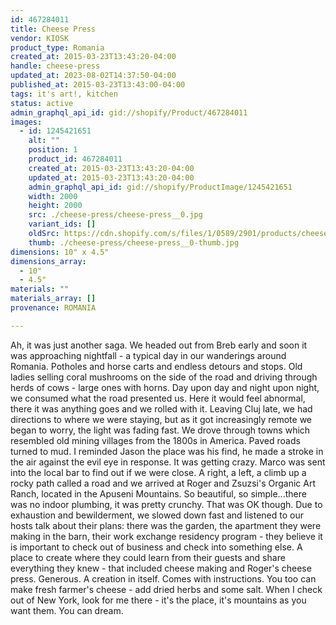 ```yaml
---
id: 467284011
title: Cheese Press
vendor: KIOSK
product_type: Romania
created_at: 2015-03-23T13:43:20-04:00
handle: cheese-press
updated_at: 2023-08-02T14:37:50-04:00
published_at: 2015-03-23T13:43:00-04:00
tags: it's art!, kitchen
status: active
admin_graphql_api_id: gid://shopify/Product/467284011
images:
  - id: 1245421651
    alt: ""
    position: 1
    product_id: 467284011
    created_at: 2015-03-23T13:43:20-04:00
    updated_at: 2015-03-23T13:43:20-04:00
    admin_graphql_api_id: gid://shopify/ProductImage/1245421651
    width: 2000
    height: 2000
    src: ./cheese-press/cheese-press__0.jpg
    variant_ids: []
    oldSrc: https://cdn.shopify.com/s/files/1/0589/2901/products/cheese_press.jpeg?v=1427132600
    thumb: ./cheese-press/cheese-press__0-thumb.jpg
dimensions: 10" x 4.5"
dimensions_array:
  - 10"
  - 4.5"
materials: ""
materials_array: []
provenance: ROMANIA

---
```


Ah, it was just another saga. We headed out from Breb early and soon it was approaching nightfall - a typical day in our wanderings around Romania. Potholes and horse carts and endless detours and stops. Old ladies selling coral mushrooms on the side of the road and driving through herds of cows - large ones with horns. Day upon day and night upon night, we consumed what the road presented us. Here it would feel abnormal, there it was anything goes and we rolled with it. Leaving Cluj late, we had directions to where we were staying, but as it got increasingly remote we began to worry, the light was fading fast. We drove through towns which resembled old mining villages from the 1800s in America. Paved roads turned to mud. I reminded Jason the place was his find, he made a stroke in the air against the evil eye in response. It was getting crazy. Marco was sent into the local bar to find out if we were close. A right, a left, a climb up a rocky path called a road and we arrived at Roger and Zsuzsi's Organic Art Ranch, located in the Apuseni Mountains. So beautiful, so simple...there was no indoor plumbing, it was pretty crunchy. That was OK though. Due to exhaustion and bewilderment, we slowed down fast and listened to our hosts talk about their plans: there was the garden, the apartment they were making in the barn, their work exchange residency program - they believe it is important to check out of business and check into something else. A place to create where they could learn from their guests and share everything they knew - that included cheese making and Roger's cheese press. Generous. A creation in itself. Comes with instructions. You too can make fresh farmer's cheese - add dried herbs and some salt. When I check out of New York, look for me there - it's the place, it's mountains as you want them. You can dream.